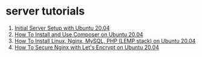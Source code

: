 # server tutorials


1. [Initial Server Setup with Ubuntu 20.04](https://github.com/abdallhsamy/server-tuts/blob/master/initial-server-setup-with-ubuntu-20.04..md)
1. [How To Install and Use Composer on Ubuntu 20.04](https://github.com/abdallhsamy/server-tuts/blob/master/how-to-install-composer-on-ubuntu-20.04.md)
1. [How To Install Linux, Nginx, MySQL, PHP (LEMP stack) on Ubuntu 20.04](https://github.com/abdallhsamy/server-tuts/blob/master/how-to-install-lemp-stack-on-ubuntu-20.04.md)
1. [How To Secure Nginx with Let's Encrypt on Ubuntu 20.04](https://github.com/abdallhsamy/server-tuts/blob/master/how-to-secure-nginx-with-let-s-encrypt-on-ubuntu-20-04.md)

